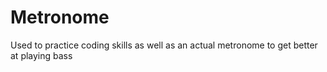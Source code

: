 # Metronome
Used to practice coding skills as well as an actual metronome to get better at playing bass 
